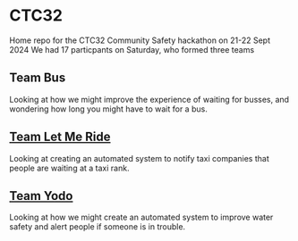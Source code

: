 # CTC32
Home repo for the CTC32 Community Safety hackathon on 21-22 Sept 2024
We had 17 particpants on Saturday, who formed three teams

## Team Bus
Looking at how we might improve the experience of waiting for busses, and wondering how long you might have to wait for a bus.

## [Team Let Me Ride](https://github.com/CodeTheCity/Team_Let_Me_Ride)
Looking at creating an automated system to notify taxi companies that people are waiting at a taxi rank.

## [Team Yodo](https://github.com/CodeTheCity/Team_Yodo)
Looking at how we might create an automated system to improve water safety and alert people if someone is in trouble.

